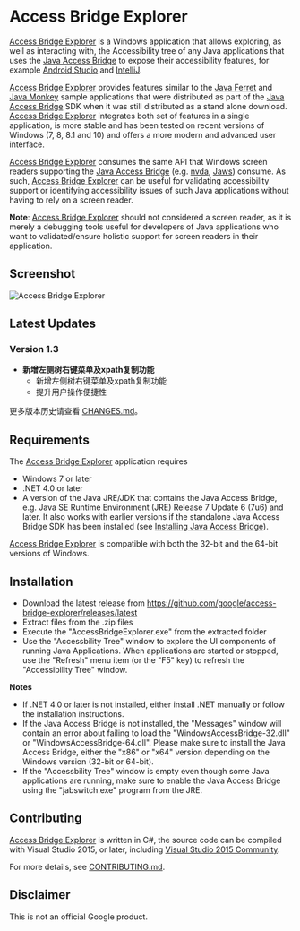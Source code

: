 # Access Bridge Explorer

[Access Bridge Explorer](https://github.com/google/access-bridge-explorer) is
a Windows application that allows exploring, as well as interacting with, the
Accessibility tree of any Java applications that uses the
[Java Access Bridge](https://www.google.com/?gws_rd=ssl#q=java+access+bridge)
to expose their accessibility features, for example
[Android Studio](http://developer.android.com/sdk/index.html) and
[IntelliJ](https://www.jetbrains.com/idea/).

[Access Bridge Explorer](https://github.com/google/access-bridge-explorer)
provides features similar to the [Java Ferret](http://docs.oracle.com/javase/accessbridge/2.0.2/javaferret.htm)
and [Java Monkey](http://docs.oracle.com/javase/accessbridge/2.0.2/javamonkey.htm)
sample applications that were distributed as part of the
[Java Access Bridge](http://docs.oracle.com/javase/accessbridge/2.0.2/introduction.htm)
SDK when it was still distributed as a stand alone download.
[Access Bridge Explorer](https://github.com/google/access-bridge-explorer) integrates
both set of features in a single application, is more stable and has been tested
on recent versions of Windows (7, 8, 8.1 and 10) and offers a more modern and
advanced user interface.

[Access Bridge Explorer](https://github.com/google/access-bridge-explorer)
consumes the same API that Windows screen readers supporting the
[Java Access Bridge](https://www.google.com/?gws_rd=ssl#q=java+access+bridge)
(e.g. [nvda](http://www.nvaccess.org/),
[Jaws](http://www.freedomscientific.com/Products/Blindness/JAWS)) consume.
As such, [Access Bridge Explorer](https://github.com/google/access-bridge-explorer)
can be useful for validating accessibility support or identifying accessibility
issues of such Java applications without having to rely on a screen reader.

**Note**: [Access Bridge Explorer](https://github.com/google/access-bridge-explorer)
should not considered a screen reader, as it is merely a debugging tools
useful for developers of Java applications who want to validated/ensure
holistic support for screen readers in their application.

## Screenshot

![Access Bridge Explorer](/screenshots/AccessBridgeExplorer.png?raw=true "Access Bridge Explorer")

## Latest Updates

### Version 1.3

* **新增左侧树右键菜单及xpath复制功能**
  * 新增左侧树右键菜单及xpath复制功能
  * 提升用户操作便捷性

更多版本历史请查看 [CHANGES.md](/CHANGES.md)。

## Requirements

The [Access Bridge Explorer](https://github.com/google/access-bridge-explorer)
application requires 

* Windows 7 or later
* .NET 4.0 or later
* A version of the Java JRE/JDK that contains the Java Access Bridge, e.g. 
  Java SE Runtime Environment (JRE) Release 7 Update 6 (7u6) and later. It also works
  with earlier versions if the standalone Java Access Bridge SDK has been installed (see 
  [Installing Java Access Bridge](http://docs.oracle.com/javase/accessbridge/2.0.2/setup.htm)).


[Access Bridge Explorer](https://github.com/google/access-bridge-explorer) is compatible
with both the 32-bit and the 64-bit versions of Windows.

## Installation

* Download the latest release from https://github.com/google/access-bridge-explorer/releases/latest
* Extract files from the .zip files
* Execute the "AccessBridgeExplorer.exe" from the extracted folder
* Use the "Accessbility Tree" window to explore the UI components of running
  Java Applications. When applications are started or stopped, use the "Refresh"
  menu item (or the "F5" key) to refresh the "Accessibility Tree" window.
  
**Notes**

* If .NET 4.0 or later is not installed, either install .NET manually or follow
  the installation instructions.
* If the Java Access Bridge is not installed, the "Messages" window will contain
  an error about failing to load the "WindowsAccessBridge-32.dll" or "WindowsAccessBridge-64.dll".
  Please make sure to install the Java Access Bridge, either the "x86" or "x64" version depending
  on the Windows version (32-bit or 64-bit).
* If the "Accessbility Tree" window is empty even though some Java applications are running,
  make sure to enable the Java Access Bridge using the "jabswitch.exe" program from the JRE.

## Contributing

[Access Bridge Explorer](https://github.com/google/access-bridge-explorer)
is written in C#, the source code can be compiled with Visual Studio 2015,
or later, including
[Visual Studio 2015 Community](https://www.visualstudio.com/en-us/products/visual-studio-community-vs.aspx).

For more details, see [CONTRIBUTING.md](/CONTRIBUTING.md).

## Disclaimer

This is not an official Google product.
